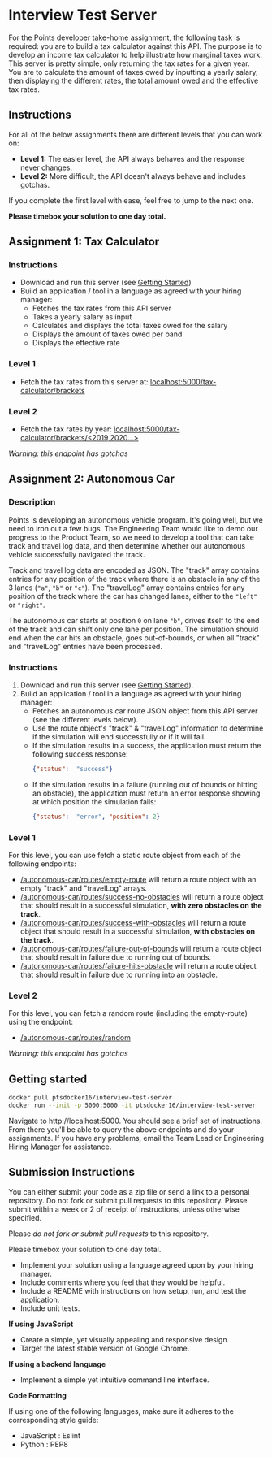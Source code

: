 # Interview Test Server

For the Points developer take-home assignment, the following task is required: you are to build a tax calculator against
 this API. The purpose is to develop an income tax calculator to help illustrate how marginal taxes work. This server is
 pretty simple, only returning the tax rates for a given year. You are to calculate the amount of taxes owed by 
 inputting a yearly salary, then displaying the different rates, the total amount owed and the effective tax rates.

## Instructions
For all of the below assignments there are different levels that you can work on:
 * **Level 1:** The easier level, the API always behaves and the response never changes.
 * **Level 2:** More difficult, the API doesn't always behave and includes gotchas.
 
If you complete the first level with ease, feel free to jump to the next one. 

**Please timebox your solution to one day total.**

## Assignment 1: Tax Calculator

### Instructions

* Download and run this server (see [Getting Started](#getting-started))
* Build an application / tool in a language as agreed with your hiring manager:
    * Fetches the tax rates from this API server
    * Takes a yearly salary as input
    * Calculates and displays the total taxes owed for the salary
    * Displays the amount of taxes owed per band
    * Displays the effective rate

### Level 1

* Fetch the tax rates from this server at: [localhost:5000/tax-calculator/brackets](http://localhost:5000/tax-calculator/brackets)

### Level 2

* Fetch the tax rates by year: [localhost:5000/tax-calculator/brackets/<2019,2020...>](http://localhost:5000/tax-calculator/brackets/2020)

_Warning: this endpoint has gotchas_

## Assignment 2: Autonomous Car

### Description

Points is developing an autonomous vehicle program. It's going well, but we need to iron out a few bugs. The 
 Engineering Team would like to demo our progress to the Product Team, so we need to develop a tool that can take 
 track and travel log data, and then determine whether our autonomous vehicle successfully navigated the track.

Track and travel log data are encoded as JSON. The "track" array contains entries for any position of the track where 
 there is an obstacle in any of the 3 lanes (`"a"`, `"b"` or `"c"`). The "travelLog" array contains entries for any 
 position of the track where the car has changed lanes, either to the `"left"` or `"right"`.

The autonomous car starts at position `0` on lane `"b"`, drives itself to the end of the track and can shift only one
 lane per position. The simulation should end when the car hits an obstacle, goes out-of-bounds, or when all "track" 
 and "travelLog" entries have been processed.
 
### Instructions

1. Download and run this server (see [Getting Started](#getting-started)).
2. Build an application / tool in a language as agreed with your hiring manager:
   * Fetches an autonomous car route JSON object from this API server (see the different levels below). 
   * Use the route object's "track" & "travelLog" information to determine if the simulation will end successfully or
     if it will fail. 
   * If the simulation results in a success, the application must return the following success response:
     ```json 
     {"status":  "success"}
     ```
   * If the simulation results in a failure (running out of bounds or hitting an obstacle), the application must 
     return an error response showing at which position the simulation fails:
     ```json 
     {"status":  "error", "position": 2}
     ```
            
### Level 1

For this level, you can use fetch a static route object from each of the following endpoints:
 * [/autonomous-car/routes/empty-route](http://localhost:5000/autonomous-car/routes/empty-route) will return a route
   object with an empty "track" and "travelLog" arrays.
 * [/autonomous-car/routes/success-no-obstacles](http://localhost:5000/autonomous-car/routes/success-no-obstacles) 
   will return a route object that should result in a successful simulation, **with zero obstacles on the track**.
 * [/autonomous-car/routes/success-with-obstacles](http://localhost:5000/autonomous-car/routes/success-with-obstacles) 
   will return a route object that should result in a successful simulation, **with obstacles on the track**.
 * [/autonomous-car/routes/failure-out-of-bounds](http://localhost:5000/autonomous-car/routes/failure-out-of-bounds) 
   will return a route object that should result in failure due to running out of bounds.
 * [/autonomous-car/routes/failure-hits-obstacle](http://localhost:5000/autonomous-car/routes/failure-hits-obstacle) 
   will return a route object that should result in failure due to running into an obstacle.


### Level 2

For this level, you can fetch a random route (including the empty-route) using the endpoint:
* [/autonomous-car/routes/random](http://localhost:5000/autonomous-car/routes/random)

_Warning: this endpoint has gotchas_


## Getting started

```bash
docker pull ptsdocker16/interview-test-server
docker run --init -p 5000:5000 -it ptsdocker16/interview-test-server
```

Navigate to http://localhost:5000. You should see a brief set of instructions. From there you'll be able to query the above endpoints and do your assignments. If you have any problems, email the Team Lead or Engineering Hiring Manager for assistance.

## Submission Instructions

You can either submit your code as a zip file or send a link to a personal repository. Do not fork or submit pull requests to this repository. Please submit within a week or 2 of receipt of instructions, unless otherwise specified.

Please *do not fork or submit pull requests* to this repository.

Please timebox your solution to one day total.

* Implement your solution using a language agreed upon by your hiring manager.
* Include comments where you feel that they would be helpful.
* Include a README with instructions on how setup, run, and test the application.
* Include unit tests.

**If using JavaScript**

* Create a simple, yet visually appealing and responsive design.
* Target the latest stable version of Google Chrome.

**If using a backend language**

* Implement a simple yet intuitive command line interface.

**Code Formatting**

If using one of the following languages, make sure it adheres to the corresponding style guide:

* JavaScript : Eslint
* Python : PEP8
